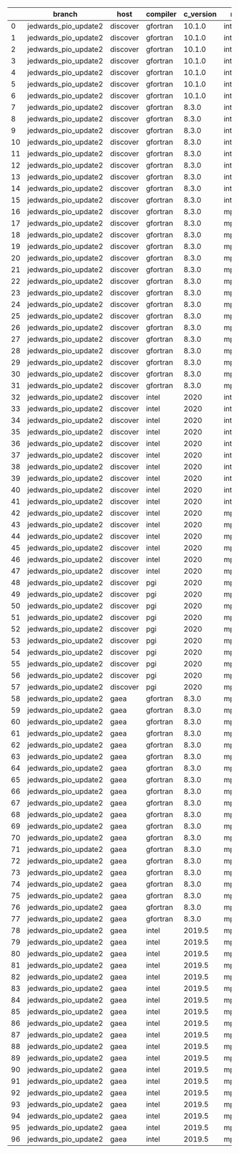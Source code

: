 |    | branch               | host     | compiler   | c_version   | mpi      | m_version   | o_g   | os     | build   | u_pass   | u_fail   | s_pass   | s_fail   | e_pass   | e_fail   | nuopc_pass   | nuopc_fail   | artifacts_hash                                                                                             | modified            |
|----|----------------------|----------|------------|-------------|----------|-------------|-------|--------|---------|----------|----------|----------|----------|----------|----------|--------------|--------------|------------------------------------------------------------------------------------------------------------|---------------------|
|  0 | jedwards_pio_update2 | discover | gfortran   | 10.1.0      | intelmpi | 19.1.3.304  | O     | Linux  | Pass    | 13632    | 15       | 49       | 0        | 80       | 0        | 50           | 0            | [artifacts](https://github.com/esmf-org/esmf-test-artifacts/tree/0cf51a742c95521f71ef1cb0b9c3ba5d81cf4c21) | 03/01/2022_05:26:56 |
|  1 | jedwards_pio_update2 | discover | gfortran   | 10.1.0      | intelmpi | 19.1.3.304  | O     | Linux  | Pass    | 13632    | 15       | 49       | 0        | 80       | 0        | 50           | 0            | [artifacts](https://github.com/esmf-org/esmf-test-artifacts/tree/7d79c0c4fe9fdcc53ccc5942ac86e744c070e001) | 03/02/2022_05:27:10 |
|  2 | jedwards_pio_update2 | discover | gfortran   | 10.1.0      | intelmpi | 19.1.3.304  | O     | Linux  | Pass    | pending  | pending  | pending  | pending  | pending  | pending  | pending      | pending      | [artifacts](https://github.com/esmf-org/esmf-test-artifacts/tree/8194823181d708836d4d8acb31b05aad2f8c56b7) | 03/02/2022_06:27:08 |
|  3 | jedwards_pio_update2 | discover | gfortran   | 10.1.0      | intelmpi | 19.1.3.304  | O     | Linux  | Pass    | 13632    | 15       | 49       | 0        | 80       | 0        | 50           | 0            | [artifacts](https://github.com/esmf-org/esmf-test-artifacts/tree/b9f25acb545e3ecd5aab6ce1bf11a2077638fcde) | 03/02/2022_08:30:18 |
|  4 | jedwards_pio_update2 | discover | gfortran   | 10.1.0      | intelmpi | 19.1.3.304  | g     | Linux  | Pass    | 13632    | 15       | 49       | 0        | 80       | 0        | 50           | 0            | [artifacts](https://github.com/esmf-org/esmf-test-artifacts/tree/2ba51d92cc22cda705622f999e93000e4199b135) | 03/01/2022_06:26:53 |
|  5 | jedwards_pio_update2 | discover | gfortran   | 10.1.0      | intelmpi | 19.1.3.304  | g     | Linux  | Pass    | 13632    | 15       | 49       | 0        | 80       | 0        | 50           | 0            | [artifacts](https://github.com/esmf-org/esmf-test-artifacts/tree/d102ae75f27b5741879563029be2d9210ee6039b) | 03/02/2022_06:27:08 |
|  6 | jedwards_pio_update2 | discover | gfortran   | 10.1.0      | intelmpi | 19.1.3.304  | g     | Linux  | Pass    | 13632    | 15       | 49       | 0        | 80       | 0        | 50           | 0            | [artifacts](https://github.com/esmf-org/esmf-test-artifacts/tree/adb6f871450b623474950d783ece461a52cb3e4f) | 03/02/2022_08:30:18 |
|  7 | jedwards_pio_update2 | discover | gfortran   | 8.3.0       | intelmpi | 19.1.3.304  | O     | Linux  | Pass    | 13632    | 15       | 49       | 0        | 80       | 0        | 50           | 0            | [artifacts](https://github.com/esmf-org/esmf-test-artifacts/tree/b289a126a89bcd377bccdda4436b49bbf3d5b400) | 03/01/2022_05:26:56 |
|  8 | jedwards_pio_update2 | discover | gfortran   | 8.3.0       | intelmpi | 19.1.3.304  | O     | Linux  | Pass    | pending  | pending  | pending  | pending  | pending  | pending  | pending      | pending      | [artifacts](https://github.com/esmf-org/esmf-test-artifacts/tree/56ad14f511624dc93fb6b338ee4d70371277075d) | 03/01/2022_06:26:53 |
|  9 | jedwards_pio_update2 | discover | gfortran   | 8.3.0       | intelmpi | 19.1.3.304  | O     | Linux  | Pass    | 13632    | 15       | 49       | 0        | 80       | 0        | 50           | 0            | [artifacts](https://github.com/esmf-org/esmf-test-artifacts/tree/eefe0edb415774143ea23b92a8cf7d4bdd47cf94) | 03/02/2022_05:27:10 |
| 10 | jedwards_pio_update2 | discover | gfortran   | 8.3.0       | intelmpi | 19.1.3.304  | O     | Linux  | Pass    | pending  | pending  | pending  | pending  | pending  | pending  | pending      | pending      | [artifacts](https://github.com/esmf-org/esmf-test-artifacts/tree/2ccd745d9fa6e65899af7ae87f19dfa980774cd6) | 03/02/2022_06:27:08 |
| 11 | jedwards_pio_update2 | discover | gfortran   | 8.3.0       | intelmpi | 19.1.3.304  | O     | Linux  | Pass    | 13632    | 15       | 49       | 0        | 80       | 0        | 50           | 0            | [artifacts](https://github.com/esmf-org/esmf-test-artifacts/tree/d41eadb532f7294f045224f6be2839a671f63b78) | 03/02/2022_08:30:18 |
| 12 | jedwards_pio_update2 | discover | gfortran   | 8.3.0       | intelmpi | 19.1.3.304  | g     | Linux  | Pass    | 13632    | 15       | 49       | 0        | 80       | 0        | 50           | 0            | [artifacts](https://github.com/esmf-org/esmf-test-artifacts/tree/fd4d676d6dd999c40b516f7cd2ad0c4229bc7274) | 03/01/2022_05:26:56 |
| 13 | jedwards_pio_update2 | discover | gfortran   | 8.3.0       | intelmpi | 19.1.3.304  | g     | Linux  | Pass    | pending  | pending  | pending  | pending  | pending  | pending  | pending      | pending      | [artifacts](https://github.com/esmf-org/esmf-test-artifacts/tree/81b8bc84a32d9a5d6cddd2a9c54bb972e55aa2b9) | 03/01/2022_06:26:53 |
| 14 | jedwards_pio_update2 | discover | gfortran   | 8.3.0       | intelmpi | 19.1.3.304  | g     | Linux  | Pass    | 13632    | 15       | 49       | 0        | 80       | 0        | 50           | 0            | [artifacts](https://github.com/esmf-org/esmf-test-artifacts/tree/b2685a50d35a3192667d0c14f0952a9c9db83b4f) | 03/02/2022_05:27:10 |
| 15 | jedwards_pio_update2 | discover | gfortran   | 8.3.0       | intelmpi | 19.1.3.304  | g     | Linux  | Pass    | pending  | pending  | pending  | pending  | pending  | pending  | pending      | pending      | [artifacts](https://github.com/esmf-org/esmf-test-artifacts/tree/2acff86f7c51383dd31f7dbe1429b474e1a38814) | 03/02/2022_06:27:08 |
| 16 | jedwards_pio_update2 | discover | gfortran   | 8.3.0       | mpiuni   | none        | O     | Linux  | Pass    | 12121    | 0        | 8        | 0        | 43       | 0        | 0            | 50           | [artifacts](https://github.com/esmf-org/esmf-test-artifacts/tree/5336c7369138e5e83a6cd34ffdae27e01425beda) | 03/01/2022_05:26:56 |
| 17 | jedwards_pio_update2 | discover | gfortran   | 8.3.0       | mpiuni   | none        | O     | Linux  | Pass    | pending  | pending  | pending  | pending  | pending  | pending  | pending      | pending      | [artifacts](https://github.com/esmf-org/esmf-test-artifacts/tree/db0b61313d99df41eb7d51b35fc082d3b583fe1a) | 03/01/2022_06:26:53 |
| 18 | jedwards_pio_update2 | discover | gfortran   | 8.3.0       | mpiuni   | none        | O     | Linux  | Pass    | 12121    | 0        | 8        | 0        | 43       | 0        | 0            | 50           | [artifacts](https://github.com/esmf-org/esmf-test-artifacts/tree/7af276d2ac2e9eb0e243d6c298ea8ff6e1958310) | 03/02/2022_05:27:10 |
| 19 | jedwards_pio_update2 | discover | gfortran   | 8.3.0       | mpiuni   | none        | O     | Linux  | Pass    | 12121    | 0        | 8        | 0        | 43       | 0        | 0            | 50           | [artifacts](https://github.com/esmf-org/esmf-test-artifacts/tree/01c9a1f0f1bf9242c577011cca0487483e78b0cd) | 03/02/2022_08:30:18 |
| 20 | jedwards_pio_update2 | discover | gfortran   | 8.3.0       | mpiuni   | none        | g     | Linux  | Pass    | 12121    | 0        | 8        | 0        | 43       | 0        | 0            | 50           | [artifacts](https://github.com/esmf-org/esmf-test-artifacts/tree/0ec30a7d412746706020c216aa46d7618e9b35b0) | 03/01/2022_05:26:56 |
| 21 | jedwards_pio_update2 | discover | gfortran   | 8.3.0       | mpiuni   | none        | g     | Linux  | Pass    | pending  | pending  | pending  | pending  | pending  | pending  | pending      | pending      | [artifacts](https://github.com/esmf-org/esmf-test-artifacts/tree/f07d9a502912411762934733b8df7056b51e1427) | 03/02/2022_06:27:08 |
| 22 | jedwards_pio_update2 | discover | gfortran   | 8.3.0       | mpiuni   | none        | g     | Linux  | Pass    | 12121    | 0        | 8        | 0        | 43       | 0        | 0            | 50           | [artifacts](https://github.com/esmf-org/esmf-test-artifacts/tree/320c2281f3eedb3f106d8c51f74f3f26c8ebbbf0) | 03/02/2022_08:30:18 |
| 23 | jedwards_pio_update2 | discover | gfortran   | 8.3.0       | mpt      | 2.17        | O     | Linux  | Pass    | 13647    | 0        | 49       | 0        | 80       | 0        | 46           | 4            | [artifacts](https://github.com/esmf-org/esmf-test-artifacts/tree/bf0ef32666b4299914f0253d722bd369d29b8ed0) | 03/01/2022_05:26:56 |
| 24 | jedwards_pio_update2 | discover | gfortran   | 8.3.0       | mpt      | 2.17        | O     | Linux  | Pass    | pending  | pending  | pending  | pending  | pending  | pending  | pending      | pending      | [artifacts](https://github.com/esmf-org/esmf-test-artifacts/tree/aa565379df1de06404264ab9169cbfcbfad948f2) | 03/01/2022_06:26:53 |
| 25 | jedwards_pio_update2 | discover | gfortran   | 8.3.0       | mpt      | 2.17        | O     | Linux  | Pass    | 13647    | 0        | 49       | 0        | 80       | 0        | 46           | 4            | [artifacts](https://github.com/esmf-org/esmf-test-artifacts/tree/2ae9aff7116b57665f9ce884369fb47025180f34) | 03/02/2022_05:27:10 |
| 26 | jedwards_pio_update2 | discover | gfortran   | 8.3.0       | mpt      | 2.17        | O     | Linux  | Pass    | pending  | pending  | pending  | pending  | pending  | pending  | pending      | pending      | [artifacts](https://github.com/esmf-org/esmf-test-artifacts/tree/98bdee976e9c74c2e6aa690df405fabc971d042e) | 03/02/2022_06:27:08 |
| 27 | jedwards_pio_update2 | discover | gfortran   | 8.3.0       | mpt      | 2.17        | O     | Linux  | Pass    | 13647    | 0        | 49       | 0        | 80       | 0        | 46           | 4            | [artifacts](https://github.com/esmf-org/esmf-test-artifacts/tree/4a595e1e1409a3408d80b40b30e111e13c960f06) | 03/02/2022_08:30:18 |
| 28 | jedwards_pio_update2 | discover | gfortran   | 8.3.0       | mpt      | 2.17        | g     | Linux  | Pass    | 13647    | 0        | 49       | 0        | 80       | 0        | 46           | 4            | [artifacts](https://github.com/esmf-org/esmf-test-artifacts/tree/d3b4fa5750b6df62448db857e42f93ee1ef285b6) | 03/01/2022_05:26:56 |
| 29 | jedwards_pio_update2 | discover | gfortran   | 8.3.0       | mpt      | 2.17        | g     | Linux  | Pass    | pending  | pending  | pending  | pending  | pending  | pending  | pending      | pending      | [artifacts](https://github.com/esmf-org/esmf-test-artifacts/tree/743cbe1f61fca3f66e6ecf6183abf5211df4839a) | 03/01/2022_06:26:53 |
| 30 | jedwards_pio_update2 | discover | gfortran   | 8.3.0       | mpt      | 2.17        | g     | Linux  | Pass    | 13647    | 0        | 49       | 0        | 80       | 0        | 46           | 4            | [artifacts](https://github.com/esmf-org/esmf-test-artifacts/tree/ed9c09fe1d2a13b23a8d6d9ac779f109e982b377) | 03/02/2022_05:27:10 |
| 31 | jedwards_pio_update2 | discover | gfortran   | 8.3.0       | mpt      | 2.17        | g     | Linux  | Pass    | 13647    | 0        | 49       | 0        | 80       | 0        | 46           | 4            | [artifacts](https://github.com/esmf-org/esmf-test-artifacts/tree/b9d96ec6c626fc70d7cab9c3311b24c1e156cb1a) | 03/02/2022_08:30:18 |
| 32 | jedwards_pio_update2 | discover | intel      | 2020        | intelmpi | 19.1.3.304  | O     | Linux  | Pass    | 13647    | 0        | 49       | 0        | 80       | 0        | 50           | 0            | [artifacts](https://github.com/esmf-org/esmf-test-artifacts/tree/1eb66b44ad593465ad5321cf1af60e0ea21be3e2) | 03/01/2022_05:26:56 |
| 33 | jedwards_pio_update2 | discover | intel      | 2020        | intelmpi | 19.1.3.304  | O     | Linux  | Pass    | pending  | pending  | pending  | pending  | pending  | pending  | pending      | pending      | [artifacts](https://github.com/esmf-org/esmf-test-artifacts/tree/a7256efddac8e2d160256f19a1649c5374815a49) | 03/01/2022_06:26:53 |
| 34 | jedwards_pio_update2 | discover | intel      | 2020        | intelmpi | 19.1.3.304  | O     | Linux  | Pass    | 13647    | 0        | 49       | 0        | 80       | 0        | 50           | 0            | [artifacts](https://github.com/esmf-org/esmf-test-artifacts/tree/9739f013af367eec857f7f63bfe61ef172be2935) | 03/02/2022_05:27:10 |
| 35 | jedwards_pio_update2 | discover | intel      | 2020        | intelmpi | 19.1.3.304  | O     | Linux  | Pass    | pending  | pending  | pending  | pending  | pending  | pending  | pending      | pending      | [artifacts](https://github.com/esmf-org/esmf-test-artifacts/tree/9f23683ad819e9c4f68d47916104bc13aa731d53) | 03/02/2022_06:27:08 |
| 36 | jedwards_pio_update2 | discover | intel      | 2020        | intelmpi | 19.1.3.304  | O     | Linux  | Pass    | 13647    | 0        | 49       | 0        | 80       | 0        | 50           | 0            | [artifacts](https://github.com/esmf-org/esmf-test-artifacts/tree/ea0ef9c89e9181a8aac338db214192b6fd96d7ba) | 03/02/2022_08:30:18 |
| 37 | jedwards_pio_update2 | discover | intel      | 2020        | intelmpi | 19.1.3.304  | g     | Linux  | Pass    | 13258    | 389      | 49       | 0        | 79       | 1        | 34           | 16           | [artifacts](https://github.com/esmf-org/esmf-test-artifacts/tree/6381bea3f7edcc90f9ee7ba865b68387042dadbc) | 03/01/2022_05:26:56 |
| 38 | jedwards_pio_update2 | discover | intel      | 2020        | intelmpi | 19.1.3.304  | g     | Linux  | Pass    | pending  | pending  | pending  | pending  | pending  | pending  | pending      | pending      | [artifacts](https://github.com/esmf-org/esmf-test-artifacts/tree/352e2893b0a5a74245472779ac320ed78cdb557c) | 03/01/2022_06:26:53 |
| 39 | jedwards_pio_update2 | discover | intel      | 2020        | intelmpi | 19.1.3.304  | g     | Linux  | Pass    | 13258    | 389      | 49       | 0        | 79       | 1        | 34           | 16           | [artifacts](https://github.com/esmf-org/esmf-test-artifacts/tree/3d305b20b7bdfadaa1e78ab16e7c9146b715861e) | 03/02/2022_05:27:10 |
| 40 | jedwards_pio_update2 | discover | intel      | 2020        | intelmpi | 19.1.3.304  | g     | Linux  | Pass    | pending  | pending  | pending  | pending  | pending  | pending  | pending      | pending      | [artifacts](https://github.com/esmf-org/esmf-test-artifacts/tree/8161b57a79fe2eb5ef9b2198a640346dae567110) | 03/02/2022_07:28:51 |
| 41 | jedwards_pio_update2 | discover | intel      | 2020        | intelmpi | 19.1.3.304  | g     | Linux  | Pass    | 13258    | 389      | 49       | 0        | 79       | 1        | 34           | 16           | [artifacts](https://github.com/esmf-org/esmf-test-artifacts/tree/6435ba747c33a4e275200103cf9d9ac46f9a19de) | 03/02/2022_08:30:18 |
| 42 | jedwards_pio_update2 | discover | intel      | 2020        | mpt      | 2.17        | O     | Linux  | Pass    | pending  | pending  | pending  | pending  | pending  | pending  | pending      | pending      | [artifacts](https://github.com/esmf-org/esmf-test-artifacts/tree/91fad66069fec2e06157dfe3600593d3c2ae36eb) | 03/01/2022_06:26:53 |
| 43 | jedwards_pio_update2 | discover | intel      | 2020        | mpt      | 2.17        | O     | Linux  | Pass    | 13647    | 0        | 49       | 0        | 80       | 0        | 0            | 50           | [artifacts](https://github.com/esmf-org/esmf-test-artifacts/tree/7a18dd829f930aea82b5dc4e263a1f3e6bf92bd8) | 03/02/2022_08:30:18 |
| 44 | jedwards_pio_update2 | discover | intel      | 2020        | mpt      | 2.17        | g     | Linux  | Pass    | pending  | pending  | pending  | pending  | pending  | pending  | pending      | pending      | [artifacts](https://github.com/esmf-org/esmf-test-artifacts/tree/6515274258479b7fbccaa2193e5a7126ce061cff) | 03/01/2022_06:26:53 |
| 45 | jedwards_pio_update2 | discover | intel      | 2020        | mpt      | 2.17        | g     | Linux  | Pass    | 13258    | 389      | 49       | 0        | 79       | 1        | 0            | 50           | [artifacts](https://github.com/esmf-org/esmf-test-artifacts/tree/907f77074c16614a7f6b9101f6bb358b61a02cd1) | 03/02/2022_05:27:10 |
| 46 | jedwards_pio_update2 | discover | intel      | 2020        | mpt      | 2.17        | g     | Linux  | Pass    | pending  | pending  | pending  | pending  | pending  | pending  | pending      | pending      | [artifacts](https://github.com/esmf-org/esmf-test-artifacts/tree/bef469fb6070d1574f7a1bc5275d5900c37193b9) | 03/02/2022_06:27:08 |
| 47 | jedwards_pio_update2 | discover | intel      | 2020        | mpt      | 2.17        | g     | Linux  | Pass    | 13258    | 389      | 49       | 0        | 79       | 1        | 0            | 50           | [artifacts](https://github.com/esmf-org/esmf-test-artifacts/tree/1754c46838beee057080bed3ee84041cac9e242f) | 03/02/2022_08:30:18 |
| 48 | jedwards_pio_update2 | discover | pgi        | 2020        | mpiuni   | none        | O     | Linux  | Pass    | 11499    | 622      | 6        | 2        | 40       | 3        | 0            | 50           | [artifacts](https://github.com/esmf-org/esmf-test-artifacts/tree/7006789859b8891d8667c5b0c37b5f11c7f7e1be) | 03/01/2022_06:26:53 |
| 49 | jedwards_pio_update2 | discover | pgi        | 2020        | mpiuni   | none        | O     | Linux  | Pass    | pending  | pending  | pending  | pending  | pending  | pending  | pending      | pending      | [artifacts](https://github.com/esmf-org/esmf-test-artifacts/tree/9afb7a67b1bff5f4c74dcc4b0f24cc137ebff35b) | 03/01/2022_07:29:17 |
| 50 | jedwards_pio_update2 | discover | pgi        | 2020        | mpiuni   | none        | O     | Linux  | Pass    | 11499    | 622      | 6        | 2        | 40       | 3        | 0            | 50           | [artifacts](https://github.com/esmf-org/esmf-test-artifacts/tree/7b82de5558d39f073c0e9e288ce67d126b50873d) | 03/02/2022_06:27:08 |
| 51 | jedwards_pio_update2 | discover | pgi        | 2020        | mpiuni   | none        | O     | Linux  | Pass    | pending  | pending  | pending  | pending  | pending  | pending  | pending      | pending      | [artifacts](https://github.com/esmf-org/esmf-test-artifacts/tree/faee4e7f8020dfaa55815ddae4212f4237d2cacd) | 03/02/2022_07:28:51 |
| 52 | jedwards_pio_update2 | discover | pgi        | 2020        | mpiuni   | none        | O     | Linux  | Pass    | 11499    | 622      | 6        | 2        | 40       | 3        | 0            | 50           | [artifacts](https://github.com/esmf-org/esmf-test-artifacts/tree/086cccc3bdc2c8149bc3803d22dc93bf530c5793) | 03/02/2022_08:30:18 |
| 53 | jedwards_pio_update2 | discover | pgi        | 2020        | mpiuni   | none        | g     | Linux  | Pass    | 11499    | 622      | 4        | 4        | 40       | 3        | 0            | 50           | [artifacts](https://github.com/esmf-org/esmf-test-artifacts/tree/9dde230fd36b815467422edceff9ac5662b4ffd9) | 03/01/2022_06:26:53 |
| 54 | jedwards_pio_update2 | discover | pgi        | 2020        | mpiuni   | none        | g     | Linux  | Pass    | pending  | pending  | pending  | pending  | pending  | pending  | pending      | pending      | [artifacts](https://github.com/esmf-org/esmf-test-artifacts/tree/6d0833d2613d14860df715a91ec1419cfb731955) | 03/01/2022_08:28:14 |
| 55 | jedwards_pio_update2 | discover | pgi        | 2020        | mpiuni   | none        | g     | Linux  | Pass    | 11499    | 622      | 4        | 4        | 40       | 3        | 0            | 50           | [artifacts](https://github.com/esmf-org/esmf-test-artifacts/tree/29a3d38ca746a9bfd2fe458f8514428829d86332) | 03/02/2022_06:27:08 |
| 56 | jedwards_pio_update2 | discover | pgi        | 2020        | mpiuni   | none        | g     | Linux  | Pass    | pending  | pending  | pending  | pending  | pending  | pending  | pending      | pending      | [artifacts](https://github.com/esmf-org/esmf-test-artifacts/tree/74bec515321a333ab556601cf6c1cd6f7b2b87d0) | 03/02/2022_07:28:51 |
| 57 | jedwards_pio_update2 | discover | pgi        | 2020        | mpiuni   | none        | g     | Linux  | Pass    | 11499    | 622      | 4        | 4        | 40       | 3        | 0            | 50           | [artifacts](https://github.com/esmf-org/esmf-test-artifacts/tree/3861144080c71617c35a423181ee970e99e4f2e2) | 03/02/2022_08:30:18 |
| 58 | jedwards_pio_update2 | gaea     | gfortran   | 8.3.0       | mpi      | 7.7.11      | O     | Unicos | Pass    | 13646    | 1        | 49       | 0        | 80       | 0        | 47           | 3            | [artifacts](https://github.com/esmf-org/esmf-test-artifacts/tree/aca739a9c7f7d7dc187ae168d75802453a1f95b1) | 03/01/2022_04:33:32 |
| 59 | jedwards_pio_update2 | gaea     | gfortran   | 8.3.0       | mpi      | 7.7.11      | O     | Unicos | Pass    | pending  | pending  | pending  | pending  | pending  | pending  | pending      | pending      | [artifacts](https://github.com/esmf-org/esmf-test-artifacts/tree/038a1868541353b32a124eca92771330725f19a6) | 03/01/2022_05:31:14 |
| 60 | jedwards_pio_update2 | gaea     | gfortran   | 8.3.0       | mpi      | 7.7.11      | O     | Unicos | Pass    | 13646    | 1        | 49       | 0        | 80       | 0        | 47           | 3            | [artifacts](https://github.com/esmf-org/esmf-test-artifacts/tree/40c7ddeb65fc35eb896de86d102c1d1c84a9637e) | 03/02/2022_03:37:00 |
| 61 | jedwards_pio_update2 | gaea     | gfortran   | 8.3.0       | mpi      | 7.7.11      | O     | Unicos | Pass    | pending  | pending  | pending  | pending  | pending  | pending  | pending      | pending      | [artifacts](https://github.com/esmf-org/esmf-test-artifacts/tree/09408985fa0396a0fd2f35ab4373460d04e7a863) | 03/02/2022_05:31:30 |
| 62 | jedwards_pio_update2 | gaea     | gfortran   | 8.3.0       | mpi      | 7.7.11      | O     | Unicos | Pass    | 13646    | 1        | 49       | 0        | 80       | 0        | 47           | 3            | [artifacts](https://github.com/esmf-org/esmf-test-artifacts/tree/225042520463d4d32d0d97e6eba46ee6a6420f7d) | 03/02/2022_07:33:48 |
| 63 | jedwards_pio_update2 | gaea     | gfortran   | 8.3.0       | mpi      | 7.7.11      | g     | Unicos | Pass    | 13257    | 390      | 49       | 0        | 79       | 1        | 31           | 19           | [artifacts](https://github.com/esmf-org/esmf-test-artifacts/tree/eb758b70dceb56378ef14b0cb615f76292308d94) | 03/01/2022_04:33:32 |
| 64 | jedwards_pio_update2 | gaea     | gfortran   | 8.3.0       | mpi      | 7.7.11      | g     | Unicos | Pass    | pending  | pending  | pending  | pending  | pending  | pending  | pending      | pending      | [artifacts](https://github.com/esmf-org/esmf-test-artifacts/tree/7d144bc0d0618e8123df717147eba8e54cb1f253) | 03/01/2022_06:31:27 |
| 65 | jedwards_pio_update2 | gaea     | gfortran   | 8.3.0       | mpi      | 7.7.11      | g     | Unicos | Pass    | 13257    | 390      | 49       | 0        | 79       | 1        | 31           | 19           | [artifacts](https://github.com/esmf-org/esmf-test-artifacts/tree/4c14b0763a035d019790d1183e8862d58d776f3f) | 03/02/2022_04:32:46 |
| 66 | jedwards_pio_update2 | gaea     | gfortran   | 8.3.0       | mpi      | 7.7.11      | g     | Unicos | Pass    | pending  | pending  | pending  | pending  | pending  | pending  | pending      | pending      | [artifacts](https://github.com/esmf-org/esmf-test-artifacts/tree/a713d64fb6a6d7634211b9a64d783a36ca340de4) | 03/02/2022_06:31:36 |
| 67 | jedwards_pio_update2 | gaea     | gfortran   | 8.3.0       | mpi      | 7.7.11      | g     | Unicos | Pass    | 13257    | 390      | 49       | 0        | 79       | 1        | 31           | 19           | [artifacts](https://github.com/esmf-org/esmf-test-artifacts/tree/b159251cd792a8f9b9ba6b7dce58a02e91201cf5) | 03/02/2022_07:33:48 |
| 68 | jedwards_pio_update2 | gaea     | gfortran   | 8.3.0       | mpiuni   | none        | O     | Unicos | Pass    | 12121    | 0        | 8        | 0        | 43       | 0        | 0            | 50           | [artifacts](https://github.com/esmf-org/esmf-test-artifacts/tree/2e05512ecb9cd90cba32c9f72436d47748580836) | 03/01/2022_03:32:05 |
| 69 | jedwards_pio_update2 | gaea     | gfortran   | 8.3.0       | mpiuni   | none        | O     | Unicos | Pass    | pending  | pending  | pending  | pending  | pending  | pending  | pending      | pending      | [artifacts](https://github.com/esmf-org/esmf-test-artifacts/tree/7c747a878fae5a20a590e7eddacd014f19ab55cd) | 03/01/2022_05:31:14 |
| 70 | jedwards_pio_update2 | gaea     | gfortran   | 8.3.0       | mpiuni   | none        | O     | Unicos | Pass    | 12121    | 0        | 8        | 0        | 43       | 0        | 0            | 50           | [artifacts](https://github.com/esmf-org/esmf-test-artifacts/tree/708d5f2ad110b05091d44800d14cd7be74a9ff94) | 03/02/2022_03:37:00 |
| 71 | jedwards_pio_update2 | gaea     | gfortran   | 8.3.0       | mpiuni   | none        | O     | Unicos | Pass    | pending  | pending  | pending  | pending  | pending  | pending  | pending      | pending      | [artifacts](https://github.com/esmf-org/esmf-test-artifacts/tree/bdb16065c288495bf402946d2e1beb4c8f8a4f3e) | 03/02/2022_05:31:30 |
| 72 | jedwards_pio_update2 | gaea     | gfortran   | 8.3.0       | mpiuni   | none        | O     | Unicos | Pass    | 12121    | 0        | 8        | 0        | 43       | 0        | 0            | 50           | [artifacts](https://github.com/esmf-org/esmf-test-artifacts/tree/d68fa289d69a7e60dcd5e1281d7ae5ffc577b3a1) | 03/02/2022_07:33:48 |
| 73 | jedwards_pio_update2 | gaea     | gfortran   | 8.3.0       | mpiuni   | none        | g     | Unicos | Pass    | 12121    | 0        | 8        | 0        | 43       | 0        | 0            | 50           | [artifacts](https://github.com/esmf-org/esmf-test-artifacts/tree/7b413580d8a89b2a73d5b44ccd66560f52c6a80d) | 03/01/2022_04:33:32 |
| 74 | jedwards_pio_update2 | gaea     | gfortran   | 8.3.0       | mpiuni   | none        | g     | Unicos | Pass    | pending  | pending  | pending  | pending  | pending  | pending  | pending      | pending      | [artifacts](https://github.com/esmf-org/esmf-test-artifacts/tree/53daa407e88537ca4f3ae7a04616acb4bd69fa16) | 03/01/2022_06:31:27 |
| 75 | jedwards_pio_update2 | gaea     | gfortran   | 8.3.0       | mpiuni   | none        | g     | Unicos | Pass    | 12121    | 0        | 8        | 0        | 43       | 0        | 0            | 50           | [artifacts](https://github.com/esmf-org/esmf-test-artifacts/tree/651c2c3e4623b20419c2b3c4f4ec66f373594f28) | 03/02/2022_04:32:46 |
| 76 | jedwards_pio_update2 | gaea     | gfortran   | 8.3.0       | mpiuni   | none        | g     | Unicos | Pass    | pending  | pending  | pending  | pending  | pending  | pending  | pending      | pending      | [artifacts](https://github.com/esmf-org/esmf-test-artifacts/tree/5e09856d435ab7946c54cf3df6b729416b6400ec) | 03/02/2022_06:31:12 |
| 77 | jedwards_pio_update2 | gaea     | gfortran   | 8.3.0       | mpiuni   | none        | g     | Unicos | Pass    | 12121    | 0        | 8        | 0        | 43       | 0        | 0            | 50           | [artifacts](https://github.com/esmf-org/esmf-test-artifacts/tree/40bae1e47b98b7f4535f1987fe1bdb793752c97d) | 03/02/2022_07:33:48 |
| 78 | jedwards_pio_update2 | gaea     | intel      | 2019.5      | mpi      | 7.7.11      | O     | Unicos | Pass    | 13632    | 15       | 49       | 0        | 80       | 0        | 47           | 3            | [artifacts](https://github.com/esmf-org/esmf-test-artifacts/tree/e60935196d895607fb786633ee72478cbb517e92) | 03/01/2022_04:33:32 |
| 79 | jedwards_pio_update2 | gaea     | intel      | 2019.5      | mpi      | 7.7.11      | O     | Unicos | Pass    | pending  | pending  | pending  | pending  | pending  | pending  | pending      | pending      | [artifacts](https://github.com/esmf-org/esmf-test-artifacts/tree/18405a349b03932ad87f727ce70111ebc009768d) | 03/01/2022_05:31:14 |
| 80 | jedwards_pio_update2 | gaea     | intel      | 2019.5      | mpi      | 7.7.11      | O     | Unicos | Pass    | 13632    | 15       | 49       | 0        | 80       | 0        | 47           | 3            | [artifacts](https://github.com/esmf-org/esmf-test-artifacts/tree/16a3a7c086bb1e2ef650def1a018f1cc6818351a) | 03/02/2022_04:32:46 |
| 81 | jedwards_pio_update2 | gaea     | intel      | 2019.5      | mpi      | 7.7.11      | O     | Unicos | Pass    | pending  | pending  | pending  | pending  | pending  | pending  | pending      | pending      | [artifacts](https://github.com/esmf-org/esmf-test-artifacts/tree/c2c89e95b765b61156af5505721bdba358d51197) | 03/02/2022_05:31:30 |
| 82 | jedwards_pio_update2 | gaea     | intel      | 2019.5      | mpi      | 7.7.11      | O     | Unicos | Pass    | 13632    | 15       | 49       | 0        | 80       | 0        | 47           | 3            | [artifacts](https://github.com/esmf-org/esmf-test-artifacts/tree/91e8c1ca02ef1bcd315203a9666f7690abef450f) | 03/02/2022_07:33:48 |
| 83 | jedwards_pio_update2 | gaea     | intel      | 2019.5      | mpi      | 7.7.11      | g     | Unicos | Pass    | 13632    | 15       | 49       | 0        | 80       | 0        | 47           | 3            | [artifacts](https://github.com/esmf-org/esmf-test-artifacts/tree/8ca43600a6f2d058db8619d6c5905f009f876b79) | 03/01/2022_04:33:32 |
| 84 | jedwards_pio_update2 | gaea     | intel      | 2019.5      | mpi      | 7.7.11      | g     | Unicos | Pass    | pending  | pending  | pending  | pending  | pending  | pending  | pending      | pending      | [artifacts](https://github.com/esmf-org/esmf-test-artifacts/tree/a8ee2e942d1c42ebbb3733422bf063efa3b27926) | 03/01/2022_05:31:14 |
| 85 | jedwards_pio_update2 | gaea     | intel      | 2019.5      | mpi      | 7.7.11      | g     | Unicos | Pass    | 13632    | 15       | 49       | 0        | 80       | 0        | 47           | 3            | [artifacts](https://github.com/esmf-org/esmf-test-artifacts/tree/162fc2d94a88798517a9e2e675a448a5dcb898ef) | 03/02/2022_04:32:46 |
| 86 | jedwards_pio_update2 | gaea     | intel      | 2019.5      | mpi      | 7.7.11      | g     | Unicos | Pass    | pending  | pending  | pending  | pending  | pending  | pending  | pending      | pending      | [artifacts](https://github.com/esmf-org/esmf-test-artifacts/tree/368acc2f955e2985db52f3e840da3fd018d7b709) | 03/02/2022_05:31:30 |
| 87 | jedwards_pio_update2 | gaea     | intel      | 2019.5      | mpi      | 7.7.11      | g     | Unicos | Pass    | 13632    | 15       | 49       | 0        | 80       | 0        | 47           | 3            | [artifacts](https://github.com/esmf-org/esmf-test-artifacts/tree/b96844439da4ad51fb58986f25056a79f301cf4e) | 03/02/2022_07:33:48 |
| 88 | jedwards_pio_update2 | gaea     | intel      | 2019.5      | mpiuni   | none        | O     | Unicos | Pass    | 12106    | 15       | 8        | 0        | 43       | 0        | 0            | 50           | [artifacts](https://github.com/esmf-org/esmf-test-artifacts/tree/a9b78a8663ec07d45ad34f71802ac8c184da9bef) | 03/01/2022_04:33:32 |
| 89 | jedwards_pio_update2 | gaea     | intel      | 2019.5      | mpiuni   | none        | O     | Unicos | Pass    | pending  | pending  | pending  | pending  | pending  | pending  | pending      | pending      | [artifacts](https://github.com/esmf-org/esmf-test-artifacts/tree/252624dec4e88638a6f8a29dd9fbb1ab5f8672f5) | 03/01/2022_05:31:14 |
| 90 | jedwards_pio_update2 | gaea     | intel      | 2019.5      | mpiuni   | none        | O     | Unicos | Pass    | 12106    | 15       | 8        | 0        | 43       | 0        | 0            | 50           | [artifacts](https://github.com/esmf-org/esmf-test-artifacts/tree/8165f688394967866da750e37fc75011882c052c) | 03/02/2022_04:32:46 |
| 91 | jedwards_pio_update2 | gaea     | intel      | 2019.5      | mpiuni   | none        | O     | Unicos | Pass    | 12106    | 15       | 8        | 0        | 43       | 0        | 0            | 50           | [artifacts](https://github.com/esmf-org/esmf-test-artifacts/tree/ad7573a7846500581ff19021d188e6b5accc571f) | 03/02/2022_07:33:48 |
| 92 | jedwards_pio_update2 | gaea     | intel      | 2019.5      | mpiuni   | none        | g     | Unicos | Pass    | 12106    | 15       | 8        | 0        | 43       | 0        | 0            | 50           | [artifacts](https://github.com/esmf-org/esmf-test-artifacts/tree/215d7982314f99fc966315df2f73acd5d1ef9be2) | 03/01/2022_04:33:32 |
| 93 | jedwards_pio_update2 | gaea     | intel      | 2019.5      | mpiuni   | none        | g     | Unicos | Pass    | pending  | pending  | pending  | pending  | pending  | pending  | pending      | pending      | [artifacts](https://github.com/esmf-org/esmf-test-artifacts/tree/64ddc0ea633daeb23d0c4f18eb08791c15a80be8) | 03/01/2022_05:31:14 |
| 94 | jedwards_pio_update2 | gaea     | intel      | 2019.5      | mpiuni   | none        | g     | Unicos | Pass    | 12106    | 15       | 8        | 0        | 43       | 0        | 0            | 50           | [artifacts](https://github.com/esmf-org/esmf-test-artifacts/tree/36576b55e8b92ea6f82c0b57abcfb5184bcb7a29) | 03/02/2022_04:32:46 |
| 95 | jedwards_pio_update2 | gaea     | intel      | 2019.5      | mpiuni   | none        | g     | Unicos | Pass    | pending  | pending  | pending  | pending  | pending  | pending  | pending      | pending      | [artifacts](https://github.com/esmf-org/esmf-test-artifacts/tree/378a72000418da5ea53946a9391848080aa1e99c) | 03/02/2022_05:31:30 |
| 96 | jedwards_pio_update2 | gaea     | intel      | 2019.5      | mpiuni   | none        | g     | Unicos | Pass    | 12106    | 15       | 8        | 0        | 43       | 0        | 0            | 50           | [artifacts](https://github.com/esmf-org/esmf-test-artifacts/tree/cbe042c498c210dbf9aed5627b7fc71e289827ce) | 03/02/2022_07:33:48 |